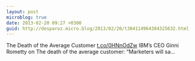 ```yaml
---
layout: post
microblog: true
date: 2013-02-20 09:27 +0300
guid: http://desparoz.micro.blog/2013/02/20/t304114964384325632.html
---
```

The Death of the Average Customer [t.co/0HNnOdZw](http://t.co/0HNnOdZw) IBM’s CEO Ginni Rometty on The death of the average customer: “Marketers will sa...
